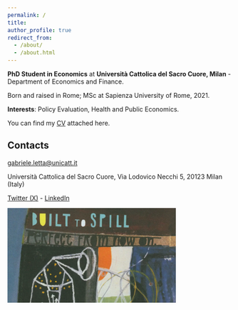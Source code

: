 ```yaml
---
permalink: /
title:
author_profile: true
redirect_from: 
  - /about/
  - /about.html
---
```

**PhD Student in Economics** at **Università Cattolica del Sacro Cuore, Milan** - Department of Economics and Finance. 

Born and raised in Rome; MSc at Sapienza University of Rome, 2021.

**Interests**: Policy Evaluation, Health and Public Economics.

You can find my [CV](https://raw.githubusercontent.com/gabrieleletta97/gabriele_letta.github.io/master/files/CV_Letta.pdf) attached here.

Contacts
------
[gabriele.letta@unicatt.it](mailto:gabriele.letta@unicatt.it)

Università Cattolica del Sacro Cuore, Via Lodovico Necchi 5, 20123 Milan (Italy)

[Twitter (X)](https://x.com/gabriele_letta) - [LinkedIn](https://www.linkedin.com/in/gabriele-letta-b0796a1b6/)



<div class="image-container">
  <img src="https://raw.githubusercontent.com/gabrieleletta97/gabriele_letta.github.io/master/images/built-to-spill-etsy.jpg" alt="Description of the image" style="max-width: 75%; height: auto;">
</div>
